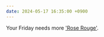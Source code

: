 ```yaml
---
date: 2024-05-17 16:35:00 +0900
---
```


Your Friday needs more ['Rose Rouge'](https://music.apple.com/us/album/rose-rouge/717406560?i=717406613).

